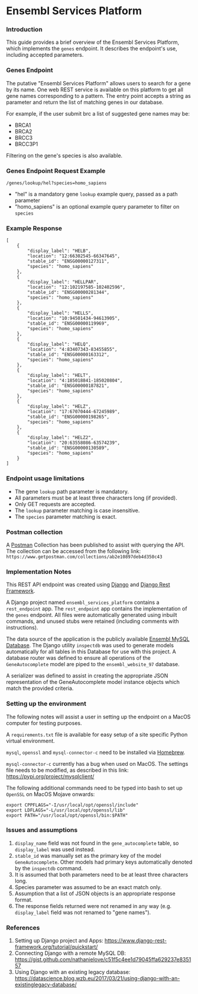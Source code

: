 # Ensembl Services Platform
<h3>Introduction</h3>

This guide provides a brief overview of the Ensembl Services Platform, 
which implements the <code>genes</code> endpoint. It describes the 
endpoint's use, including accepted parameters.

<h3>Genes Endpoint</h3>

The putative "Ensembl Services Platform" allows users to search for a gene by its name. One web
REST service is available on this platform to get all gene names corresponding to a pattern.
The entry point accepts a string as parameter and return the list of matching genes in our
database.

For example, if the user submit brc a list of suggested gene names may be:
* BRCA1
* BRCA2
* BRCC3
* BRCC3P1

Filtering on the gene's species is also available.

<h3>Genes Endpoint Request Example</h3>

<code>/genes/lookup/hel?species=homo_sapiens</code>

* "hel" is a mandatory gene `lookup` example query, passed as a path parameter
* "homo_sapiens" is an optional example query parameter to filter on `species`

<h3>Example Response</h3>

    [
        {
            "display_label": "HELB",
            "location": "12:66302545-66347645",
            "stable_id": "ENSG00000127311",
            "species": "homo_sapiens"
        },
        {
            "display_label": "HELLPAR",
            "location": "12:102197585-102402596",
            "stable_id": "ENSG00000281344",
            "species": "homo_sapiens"
        },
        {
            "display_label": "HELLS",
            "location": "10:94501434-94613905",
            "stable_id": "ENSG00000119969",
            "species": "homo_sapiens"
        },
        {
            "display_label": "HELQ",
            "location": "4:83407343-83455855",
            "stable_id": "ENSG00000163312",
            "species": "homo_sapiens"
        },
        {
            "display_label": "HELT",
            "location": "4:185018841-185020804",
            "stable_id": "ENSG00000187821",
            "species": "homo_sapiens"
        },
        {
            "display_label": "HELZ",
            "location": "17:67070444-67245989",
            "stable_id": "ENSG00000198265",
            "species": "homo_sapiens"
        },
        {
            "display_label": "HELZ2",
            "location": "20:63558086-63574239",
            "stable_id": "ENSG00000130589",
            "species": "homo_sapiens"
        }
    ]

<h3>Endpoint usage limitations</h3>

* The gene `lookup` path parameter is mandatory.
* All parameters must be at least three characters long (if provided).
* Only GET requests are accepted.
* The `lookup` parameter matching is case insensitive.
* The `species` parameter matching is exact.

<h3>Postman collection</h3>

A [Postman](https://www.getpostman.com) Collection has been published to assist with querying the API.
The collection can be accessed from the following link:
`https://www.getpostman.com/collections/ab2e10897deb4d350c43`

<h3>Implementation Notes</h3>

This REST API endpoint was created using 
[Django](https://www.djangoproject.com) and 
[Django Rest Framework](https://www.django-rest-framework.org). 

A Django project named `ensembl_services_platform` contains a 
`rest_endpoint` app. The `rest_endpoint` app contains the implementation 
of the `genes` endpoint. All files were automatically generated using
inbuilt commands, and unused stubs were retained (including comments with
instructions). 

The data source of the application is the publicly available 
[Ensembl MySQL Database](https://www.ensembl.org/info/data/mysql.html). 
The Django utility `inspectdb` was used to generate models automatically
for all tables in this Database for use with this project. 
A database router was defined to ensure all operations of the 
`GeneAutocomplete` model are piped to the `ensembl_website_97` database.

A serializer was defined to assist in creating the appropriate JSON
representation of the GeneAutocomplete model instance objects which
match the provided criteria.

<h3>Setting up the environment</h3>

The following notes will assist a user in setting up the endpoint on a
MacOS computer for testing purposes.

A `requirements.txt` file is available for easy setup of a site specific
Python virtual environment.

`mysql`, `openssl` and `mysql-connector-c` need to be installed via
[Homebrew](https://brew.sh).

`mysql-connector-c` currently has a bug when used on MacOS. The settings
file needs to be modified, as described in this link: 
<https://pypi.org/project/mysqlclient/>

The following additional commands need to be typed into bash to set up `OpenSSL` on MacOS Mojave 
onwards:

    export CPPFLAGS="-I/usr/local/opt/openssl/include"
    export LDFLAGS="-L/usr/local/opt/openssl/lib"
    export PATH="/usr/local/opt/openssl/bin:$PATH"

<h3>Issues and assumptions</h3>

1. ```display_name``` field was not found in the ```gene_autocomplete``` 
table, so ```display_label``` was used instead.
2. ```stable_id``` was manually set as the primary key of the model 
```GeneAutocomplete```. Other models had primary keys automatically 
denoted by the ```inspectdb``` command.
3. It is assumed that both parameters need to be at least three 
characters long.
4. Species parameter was assumed to be an exact match only.
5. Assumption that a list of JSON objects is an appropriate response 
format. 
6. The response fields returned were not renamed in any way (e.g. 
```display_label``` field was not renamed to "gene names").

<h3>References</h3>

1. Setting up Django project and Apps: 
<https://www.django-rest-framework.org/tutorial/quickstart/>
2. Connecting Django with a remote MySQL DB: 
<https://gist.github.com/nathanielove/c51f5c4ee1d79045ffa629237e835157>
3. Using Django with an existing legacy database:
<https://datascience.blog.wzb.eu/2017/03/21/using-django-with-an-existinglegacy-database/>

